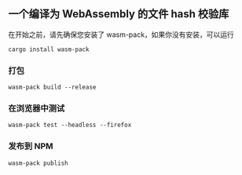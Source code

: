 
## 一个编译为 WebAssembly 的文件 hash 校验库
在开始之前，请先确保您安装了 wasm-pack，如果你没有安装，可以运行

``` shell
cargo install wasm-pack
```

### 打包

``` shell
wasm-pack build --release
```

### 在浏览器中测试

``` shell
wasm-pack test --headless --firefox
```

### 发布到 NPM

``` shell
wasm-pack publish
```

